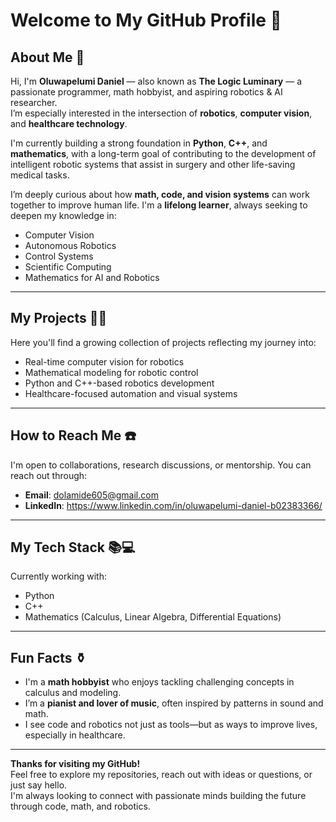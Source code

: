 # Welcome to My GitHub Profile 👋

## About Me 📖
Hi, I'm **Oluwapelumi Daniel** — also known as **The Logic Luminary** — a passionate programmer, math hobbyist, and aspiring robotics & AI researcher.  
I’m especially interested in the intersection of **robotics**, **computer vision**, and **healthcare technology**.

I'm currently building a strong foundation in **Python**, **C++**, and **mathematics**, with a long-term goal of contributing to the development of intelligent robotic systems that assist in surgery and other life-saving medical tasks.

I’m deeply curious about how **math, code, and vision systems** can work together to improve human life. I'm a **lifelong learner**, always seeking to deepen my knowledge in:
- Computer Vision  
- Autonomous Robotics  
- Control Systems  
- Scientific Computing  
- Mathematics for AI and Robotics

---

## My Projects 👨‍💻
Here you'll find a growing collection of projects reflecting my journey into:
- Real-time computer vision for robotics  
- Mathematical modeling for robotic control  
- Python and C++-based robotics development  
- Healthcare-focused automation and visual systems  

---

## How to Reach Me ☎️
I'm open to collaborations, research discussions, or mentorship. You can reach out through:

- **Email**: dolamide605@gmail.com 
- **LinkedIn**: https://www.linkedin.com/in/oluwapelumi-daniel-b02383366/

---

## My Tech Stack 📚💻
Currently working with:
- Python  
- C++  
- Mathematics (Calculus, Linear Algebra, Differential Equations)

---

## Fun Facts ⚱️
- I'm a **math hobbyist** who enjoys tackling challenging concepts in calculus and modeling.  
- I’m a **pianist and lover of music**, often inspired by patterns in sound and math.  
- I see code and robotics not just as tools—but as ways to improve lives, especially in healthcare.

---

**Thanks for visiting my GitHub!**  
Feel free to explore my repositories, reach out with ideas or questions, or just say hello.  
I'm always looking to connect with passionate minds building the future through code, math, and robotics.

